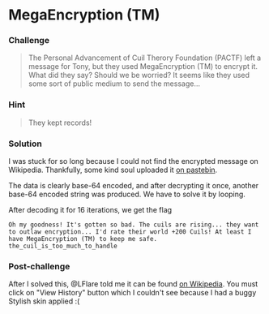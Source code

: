# MegaEncryption (TM) 

### Challenge
> The Personal Advancement of Cuil Therory Foundation (PACTF) left a message for Tony, but they used MegaEncryption (TM) to encrypt it. What did they say? Should we be worried? It seems like they used some sort of public medium to send the message…

### Hint
> They kept records!

### Solution

I was stuck for so long because I could not find the encrypted message on Wikipedia. Thankfully, some kind soul uploaded it [on pastebin](https://pastebin.com/yq204HEd).

The data is clearly base-64 encoded, and after decrypting it once, another base-64 encoded string was produced. We have to solve it by looping. 

After decoding it for 16 iterations, we get the flag
	
	Oh my goodness! It's gotten so bad. The cuils are rising... they want to outlaw encryption... I'd rate their world +200 Cuils! At least I have MegaEncryption (TM) to keep me safe. the_cuil_is_too_much_to_handle

### Post-challenge
After I solved this, @LFlare told me it can be found [on Wikipedia](https://en.wikipedia.org/w/index.php?title=User_talk:Tony_Tan&oldid=770856430). You must click on "View History" button which I couldn't see because I had a buggy Stylish skin applied :(